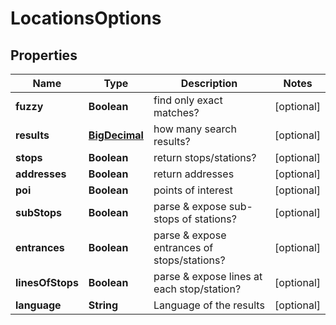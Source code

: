 # LocationsOptions

## Properties
Name | Type | Description | Notes
------------ | ------------- | ------------- | -------------
**fuzzy** | **Boolean** | find only exact matches? |  [optional]
**results** | [**BigDecimal**](BigDecimal.md) | how many search results? |  [optional]
**stops** | **Boolean** | return stops/stations? |  [optional]
**addresses** | **Boolean** | return addresses |  [optional]
**poi** | **Boolean** | points of interest |  [optional]
**subStops** | **Boolean** | parse &amp; expose sub-stops of stations? |  [optional]
**entrances** | **Boolean** | parse &amp; expose entrances of stops/stations? |  [optional]
**linesOfStops** | **Boolean** | parse &amp; expose lines at each stop/station? |  [optional]
**language** | **String** | Language of the results |  [optional]

